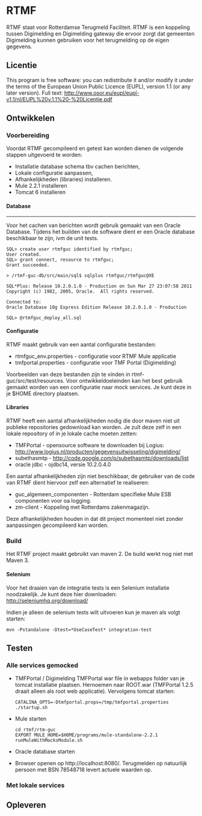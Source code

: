 # RTMF #


RTMF staat voor Rotterdamse Terugmeld Faciliteit. RTMF is een koppeling tussen Digimelding en Digimelding gateway die ervoor zorgt dat gemeenten Digimelding kunnen gebruiken voor het terugmelding op de eigen gegevens.

## Licentie ##

This program is free software: you can redistribute it and/or modify it under the terms of the European Union Public Licence (EUPL), version 1.1 (or any later version). Full text: http://www.osor.eu/eupl/eupl-v1.1/nl/EUPL%20v.1.1%20-%20Licentie.pdf

## Ontwikkelen ##

### Voorbereiding ###

Voordat RTMF gecompileerd en getest kan worden dienen de volgende stappen uitgevoerd te worden:

* Installatie database schema tbv cachen berichten,
* Lokale configuratie aanpassen,
* Afhankelijkheden (libraries) installeren.
* Mule 2.2.1 installeren
* Tomcat 6 installeren

#### Database ####
--------

Voor het cachen van berichten wordt gebruik gemaakt van een Oracle Database. Tijdens het builden van de software dient er een Oracle database beschikbaar te zijn, ivm de unit tests.

```
SQL> create user rtmfguc identified by rtmfguc;
User created.
SQL> grant connect, resource to rtmfguc;              
Grant succeeded.

> /rtmf-guc-db/src/main/sql$ sqlplus rtmfguc/rtmfguc@XE

SQL*Plus: Release 10.2.0.1.0 - Production on Sun Mar 27 23:07:58 2011
Copyright (c) 1982, 2005, Oracle.  All rights reserved.

Connected to:
Oracle Database 10g Express Edition Release 10.2.0.1.0 - Production

SQL> @rtmfguc_deploy_all.sql
```

#### Configuratie ####

RTMF maakt gebruik van een aantal configuratie bestanden:

* rtmfguc_env.properties - configuratie voor RTMF Mule applicatie
* tmfportal.properties - configuratie voor TMF Portal (Digimelding)

Voorbeelden van deze bestanden zijn te vinden in rtmf-guc/src/test/resources. Voor ontwikkeldoeleinden kan het best gebruik gemaakt worden van een configuratie naar mock services. Je kunt deze in je $HOME directory plaatsen.

#### Libraries ####

RTMF heeft een aantal afhankelijkheden nodig die door maven niet uit publieke repositories gedownload kan worden. Je zult deze zelf in een lokale repository of in je lokale cache moeten zetten:

* TMFPortal - opensource software te downloaden bij Logius: http://www.logius.nl/producten/gegevensuitwisseling/digimelding/
* subethasmtp - http://code.google.com/p/subethasmtp/downloads/list
* oracle jdbc - ojdbc14, versie 10.2.0.4.0

Een aantal afhankelijkheden zijn niet beschikbaar, de gebruiker van de code van RTMF dient hiervoor zelf een alternatief te realiseren:

* guc_algemeen_componenten - Rotterdam specifieke Mule ESB componenten voor oa logging.
* zm-client - Koppeling met Rotterdams zakenmagazijn.

Deze afhankelijkheden houden in dat dit project momenteel niet zonder aanpassingen gecompileerd kan worden.

### Build ###

Het RTMF project maakt gebruikt van maven 2. De build werkt nog niet met Maven 3.


#### Selenium ####

Voor het draaien van de integratie tests is een Selenium installatie noodzakelijk. Je kunt deze hier downloaden: http://seleniumhq.org/download/

Indien je alleen de selenium tests wilt uitvoeren kun je maven als volgt starten:
```
mvn -Pstandalone -Dtest=*UseCaseTest* integration-test
```

## Testen ##

### Alle services gemocked ###

* TMFPortal / Digimelding
  TMFPortal war file in webapps folder van je tomcat installatie plaatsen. Hernoemen naar ROOT.war (TMFPortal 1.2.5 draait alleen als root web applicatie).     Vervolgens tomcat starten:

  ```
  CATALINA_OPTS=-Dtmfportal.props=/tmp/tmfportal.properties ./startup.sh
  ```

* Mule starten

  ```
  cd rtmf/rtm-guc
  EXPORT MULE_HOME=$HOME/programs/mule-standalone-2.2.1
  runMuleWithMocksModule.sh
  ```

* Oracle database starten
* Browser openen op http://localhost:8080/. Terugmelden op natuurlijk persoon met BSN 78548718 levert actuele waarden op.

### Met lokale services ###

## Opleveren ##
